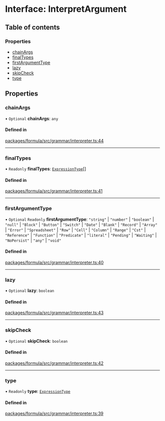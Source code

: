 # Interface: InterpretArgument

## Table of contents

### Properties

- [chainArgs](InterpretArgument.md#chainargs)
- [finalTypes](InterpretArgument.md#finaltypes)
- [firstArgumentType](InterpretArgument.md#firstargumenttype)
- [lazy](InterpretArgument.md#lazy)
- [skipCheck](InterpretArgument.md#skipcheck)
- [type](InterpretArgument.md#type)

## Properties

### <a id="chainargs" name="chainargs"></a> chainArgs

• `Optional` **chainArgs**: `any`

#### Defined in

[packages/formula/src/grammar/interpreter.ts:44](https://github.com/mashcard/mashcard/blob/main/packages/formula/src/grammar/interpreter.ts#L44)

___

### <a id="finaltypes" name="finaltypes"></a> finalTypes

• `Readonly` **finalTypes**: [`ExpressionType`](../README.md#expressiontype)[]

#### Defined in

[packages/formula/src/grammar/interpreter.ts:41](https://github.com/mashcard/mashcard/blob/main/packages/formula/src/grammar/interpreter.ts#L41)

___

### <a id="firstargumenttype" name="firstargumenttype"></a> firstArgumentType

• `Optional` `Readonly` **firstArgumentType**: ``"string"`` \| ``"number"`` \| ``"boolean"`` \| ``"null"`` \| ``"Block"`` \| ``"Button"`` \| ``"Switch"`` \| ``"Date"`` \| ``"Blank"`` \| ``"Record"`` \| ``"Array"`` \| ``"Error"`` \| ``"Spreadsheet"`` \| ``"Row"`` \| ``"Cell"`` \| ``"Column"`` \| ``"Range"`` \| ``"Cst"`` \| ``"Reference"`` \| ``"Function"`` \| ``"Predicate"`` \| ``"literal"`` \| ``"Pending"`` \| ``"Waiting"`` \| ``"NoPersist"`` \| ``"any"`` \| ``"void"``

#### Defined in

[packages/formula/src/grammar/interpreter.ts:40](https://github.com/mashcard/mashcard/blob/main/packages/formula/src/grammar/interpreter.ts#L40)

___

### <a id="lazy" name="lazy"></a> lazy

• `Optional` **lazy**: `boolean`

#### Defined in

[packages/formula/src/grammar/interpreter.ts:43](https://github.com/mashcard/mashcard/blob/main/packages/formula/src/grammar/interpreter.ts#L43)

___

### <a id="skipcheck" name="skipcheck"></a> skipCheck

• `Optional` **skipCheck**: `boolean`

#### Defined in

[packages/formula/src/grammar/interpreter.ts:42](https://github.com/mashcard/mashcard/blob/main/packages/formula/src/grammar/interpreter.ts#L42)

___

### <a id="type" name="type"></a> type

• `Readonly` **type**: [`ExpressionType`](../README.md#expressiontype)

#### Defined in

[packages/formula/src/grammar/interpreter.ts:39](https://github.com/mashcard/mashcard/blob/main/packages/formula/src/grammar/interpreter.ts#L39)
